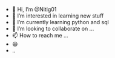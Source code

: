 - 👋 Hi, I’m @Nitig01
- 👀 I’m interested in learning new stuff
- 🌱 I’m currently learning python and sql
- 💞️ I’m looking to collaborate on ...
- 📫 How to reach me ...
- 😄
- ..

<!---
Nitig01/Nitig01 is a ✨ special ✨ repository because its `README.md` (this file) appears on your GitHub profile.
You can click the Preview link to take a look at your changes.
--->
